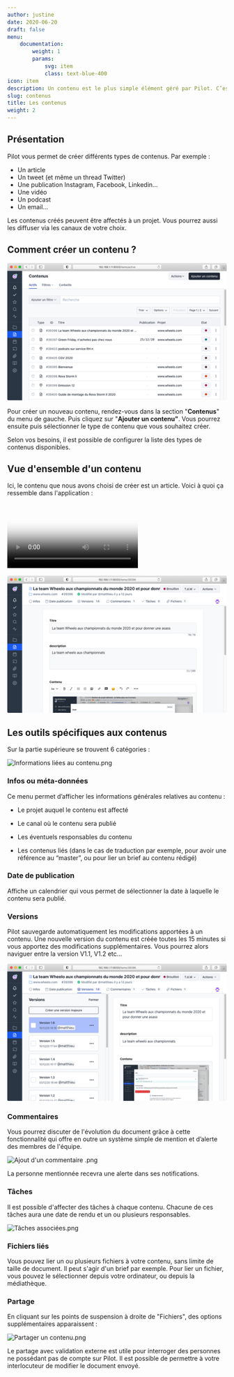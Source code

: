 ```yaml
---
author: justine
date: 2020-06-20
draft: false
menu:
    documentation:
        weight: 1
        params:
            svg: item
            class: text-blue-400
icon: item
description: Un contenu est le plus simple élément géré par Pilot. C’est une unité éditoriale compréhensible hors contexte.
slug: contenus
title: Les contenus
weight: 2
---
```


## Présentation

Pilot vous permet de créer différents types de contenus. Par exemple :

-   Un article
-   Un tweet (et même un thread Twitter)
-   Une publication Instagram, Facebook, Linkedin...
-   Une vidéo
-   Un podcast
-   Un email...

Les contenus créés peuvent être affectés à un projet. Vous pourrez aussi les diffuser via les canaux de votre choix.

## Comment créer un contenu ?

![](1.png "Nouveau contenu ")

Pour créer un nouveau contenu, rendez-vous dans la section "**Contenus**" du menu de gauche. Puis cliquez sur "**Ajouter un contenu"**. Vous pourrez ensuite puis sélectionner le type de contenu que vous souhaitez créer.

Selon vos besoins, il est possible de configurer la liste des types de contenus disponibles.

## Vue d'ensemble d'un contenu

Ici, le contenu que nous avons choisi de créer est un article. Voici à quoi ça ressemble dans l'application :

<video controls poster="main.png">
    <source src="video.mp4" type="video/mp4" />
    <!-- some other alternative sources -->
    <!-- <source src="foobar.ogv" type="video/ogv" /> -->
    Sorry, your browser doesn't support embedded videos.
</video>

![](main.png "Nouveau contenu de type article.png")

## Les outils spécifiques aux contenus

Sur la partie supérieure se trouvent 6 catégories :

![](https://pilotapp-leader.s3.amazonaws.com/assets/136/34810/136_34810_original.png "Informations liées au contenu.png")

### Infos ou méta-données

Ce menu permet d’afficher les informations générales relatives au contenu :

-   Le projet auquel le contenu est affecté

-   Le canal où le contenu sera publié

-   Les éventuels responsables du contenu

-   Les contenus liés (dans le cas de traduction par exemple, pour avoir une référence au “master”, ou pour lier un brief au contenu rédigé)

### Date de publication

Affiche un calendrier qui vous permet de sélectionner la date à laquelle le contenu sera publié.

### Versions

Pilot sauvegarde automatiquement les modifications apportées à un contenu. Une nouvelle version du contenu est créée toutes les 15 minutes si vous apportez des modifications supplémentaires. Vous pourrez alors naviguer entre la version V1.1, V1.2 etc...

![](versions.png "Version 1 et version 2.41.png")

### Commentaires

Vous pourrez discuter de l'évolution du document grâce à cette fonctionnalité qui offre en outre un système simple de mention et d’alerte des membres de l'équipe.

![](https://pilotapp-leader.s3.amazonaws.com/assets/136/34812/136_34812_working.jpg "Ajout d'un commentaire .png")

La personne mentionnée recevra une alerte dans ses notifications.

### Tâches

Il est possible d'affecter des tâches à chaque contenu. Chacune de ces tâches aura une date de rendu et un ou plusieurs responsables.

![](https://pilotapp-leader.s3.amazonaws.com/assets/136/34816/136_34816_working.jpg "Tâches associées.png")

### Fichiers liés

Vous pouvez lier un ou plusieurs fichiers à votre contenu, sans limite de taille de document. Il peut s'agir d'un brief par exemple. Pour lier un fichier, vous pouvez le sélectionner depuis votre ordinateur, ou depuis la médiathèque.

### Partage

En cliquant sur les points de suspension à droite de "Fichiers", des options supplémentaires apparaissent :

![](https://pilotapp-leader.s3.amazonaws.com/assets/136/34817/136_34817_original.png "Partager un contenu.png")

Le partage avec validation externe est utile pour interroger des personnes ne possédant pas de compte sur Pilot. Il est possible de permettre à votre interlocuteur de modifier le document envoyé.
